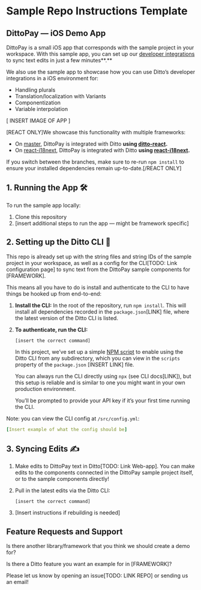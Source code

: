 # Sample Repo Instructions Template

## DittoPay — iOS Demo App

DittoPay is a small iOS app that corresponds with the sample project in your workspace. With this sample app, you can set up our [developer integrations ](https://developer.dittowords.com) to sync text edits in just a few minutes**.**

We also use the sample app to showcase how you can use Ditto’s developer integrations in a iOS environment for:

- Handling plurals
- Translation/localization with Variants
- Componentization
- Variable interpolation

[ INSERT IMAGE OF APP ]

[REACT ONLY]We showcase this functionality with multiple frameworks:

- On [master](https://github.com/dittowords/ditto-demo/tree/master), DittoPay is integrated with Ditto **using [ditto-react](https://github.com/dittowords/ditto-react).**
- On [react-i18next](https://github.com/dittowords/ditto-demo/tree/react-i18next), DittoPay is integrated with Ditto **using [react-i18next](https://react.i18next.com/).**

If you switch between the branches, make sure to re-run `npm install` to ensure your installed dependencies remain up-to-date.[/REACT ONLY]

## 1. Running the App 🛠

To run the sample app locally:

1. Clone this repository
2. [insert additional steps to run the app — might be framework specific]

## 2. Setting up the Ditto CLI 🤖

This repo is already set up with the string files and string IDs of the sample project in your workspace, as well as a config for the CLI[TODO: Link configuration page] to sync text from the DittoPay sample components for [FRAMEWORK].

This means all you have to do is install and authenticate to the CLI to have things be hooked up from end-to-end:

1. **Install the CLI:** In the root of the repository, run `npm install`. This will install all dependencies recorded in the `package.json`[LINK] file, where the latest version of the Ditto CLI is listed.
2. **To authenticate, run the CLI:**

   `[insert the correct command]`

   In this project, we’ve set up a simple [NPM script](https://docs.npmjs.com/cli/v10/using-npm/scripts) to enable using the Ditto CLI from any subdirectory, which you can view in the `scripts` property of the `package.json` [INSERT LINK] file.

   You can always run the CLI directly using `npx` (see CLI docs[LINK]), but this setup is reliable and is similar to one you might want in your own production environment.

   You’ll be prompted to provide your API key if it’s your first time running the CLI.

Note: you can view the CLI config at `/src/config.yml`:

```yaml
[Insert example of what the config should be]
```

## 3. Syncing Edits ✍️

1. Make edits to DittoPay text in Ditto[TODO: Link Web-app]. You can make edits to the components connected in the DittoPay sample project itself, or to the sample components directly!
2. Pull in the latest edits via the Ditto CLI:

   `[insert the correct command]`

3. [Insert instructions if rebuilding is needed]

## Feature Requests and Support

Is there another library/framework that you think we should create a demo for?

Is there a Ditto feature you want an example for in [FRAMEWORK]?

Please let us know by opening an issue[TODO: LINK REPO] or sending us an email!
